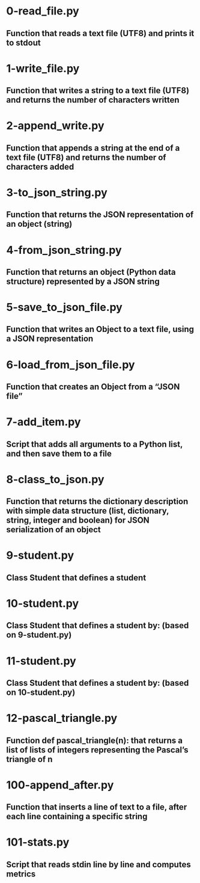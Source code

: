 # 0-read_file.py
## Function that reads a text file (UTF8) and prints it to stdout

# 1-write_file.py
## Function that writes a string to a text file (UTF8) and returns the number of characters written

# 2-append_write.py
## Function that appends a string at the end of a text file (UTF8) and returns the number of characters added

# 3-to_json_string.py
## Function that returns the JSON representation of an object (string)

# 4-from_json_string.py
## Function that returns an object (Python data structure) represented by a JSON string

# 5-save_to_json_file.py
## Function that writes an Object to a text file, using a JSON representation

# 6-load_from_json_file.py
## Function that creates an Object from a “JSON file”

# 7-add_item.py
## Script that adds all arguments to a Python list, and then save them to a file

# 8-class_to_json.py
## Function that returns the dictionary description with simple data structure (list, dictionary, string, integer and boolean) for JSON serialization of an object

# 9-student.py
## Class Student that defines a student

# 10-student.py
## Class Student that defines a student by: (based on 9-student.py)

# 11-student.py
## Class Student that defines a student by: (based on 10-student.py)

# 12-pascal_triangle.py
## Function def pascal_triangle(n): that returns a list of lists of integers representing the Pascal’s triangle of n

# 100-append_after.py
## Function that inserts a line of text to a file, after each line containing a specific string

# 101-stats.py
## Script that reads stdin line by line and computes metrics
